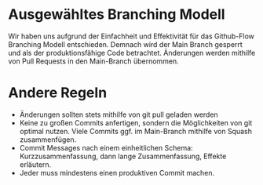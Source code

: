 # Ausgewähltes Branching Modell
Wir haben uns aufgrund der Einfachheit und Effektivität für das Github-Flow Branching Modell entschieden.
Demnach wird der Main Branch gesperrt und als der produktionsfähige Code betrachtet. Änderungen werden mithilfe
von Pull Requests in den Main-Branch übernommen.

# Andere Regeln
 - Änderungen sollten stets mithilfe von git pull geladen werden
 - Keine zu großen Commits anfertigen, sondern die Möglichkeiten von git optimal nutzen. Viele Commits ggf. im Main-Branch mithilfe von Squash zusammenfügen.
 - Commit Messages nach einem einheitlichen Schema: Kurzzusammenfassung, dann lange Zusammenfassung, Effekte erläutern.
 - Jeder muss mindestens einen produktiven Commit machen.
